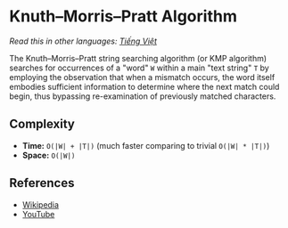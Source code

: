 # Knuth–Morris–Pratt Algorithm

_Read this in other languages:_
[_Tiếng Việt_](README.md)

The Knuth–Morris–Pratt string searching algorithm (or
KMP algorithm) searches for occurrences of a "word" `W`
within a main "text string" `T` by employing the
observation that when a mismatch occurs, the word itself
embodies sufficient information to determine where the
next match could begin, thus bypassing re-examination
of previously matched characters.

## Complexity

- **Time:** `O(|W| + |T|)` (much faster comparing to trivial `O(|W| * |T|)`)
- **Space:** `O(|W|)`

## References

- [Wikipedia](https://en.wikipedia.org/wiki/Knuth%E2%80%93Morris%E2%80%93Pratt_algorithm)
- [YouTube](https://www.youtube.com/watch?v=GTJr8OvyEVQ&list=PLLXdhg_r2hKA7DPDsunoDZ-Z769jWn4R8)
